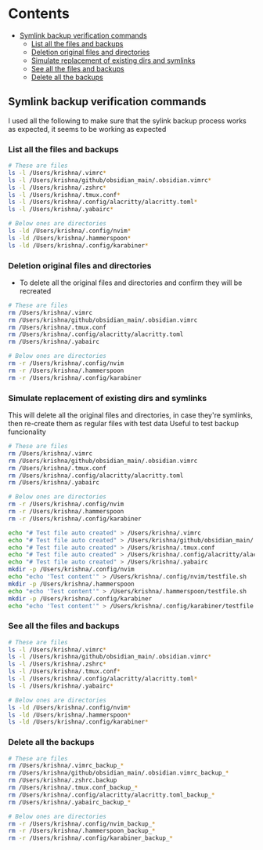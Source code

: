 # Contents

<!-- toc -->

- [Symlink backup verification commands](#symlink-backup-verification-commands)
  - [List all the files and backups](#list-all-the-files-and-backups)
  - [Deletion original files and directories](#deletion-original-files-and-directories)
  - [Simulate replacement of existing dirs and symlinks](#simulate-replacement-of-existing-dirs-and-symlinks)
  - [See all the files and backups](#see-all-the-files-and-backups)
  - [Delete all the backups](#delete-all-the-backups)

<!-- tocstop -->

## Symlink backup verification commands

I used all the following to make sure that the sylink backup process works as
expected, it seems to be working as expected

### List all the files and backups

```bash
# These are files
ls -l /Users/krishna/.vimrc*
ls -l /Users/krishna/github/obsidian_main/.obsidian.vimrc*
ls -l /Users/krishna/.zshrc*
ls -l /Users/krishna/.tmux.conf*
ls -l /Users/krishna/.config/alacritty/alacritty.toml*
ls -l /Users/krishna/.yabairc*

# Below ones are directories
ls -ld /Users/krishna/.config/nvim*
ls -ld /Users/krishna/.hammerspoon*
ls -ld /Users/krishna/.config/karabiner*
```

### Deletion original files and directories

- To delete all the original files and directories and confirm they will be
  recreated

```bash
# These are files
rm /Users/krishna/.vimrc
rm /Users/krishna/github/obsidian_main/.obsidian.vimrc
rm /Users/krishna/.tmux.conf
rm /Users/krishna/.config/alacritty/alacritty.toml
rm /Users/krishna/.yabairc

# Below ones are directories
rm -r /Users/krishna/.config/nvim
rm -r /Users/krishna/.hammerspoon
rm -r /Users/krishna/.config/karabiner
```

### Simulate replacement of existing dirs and symlinks

This will delete all the original files and directories, in case they're
symlinks, then re-create them as regular files with test data Useful to test
backup funcionality

```bash
# These are files
rm /Users/krishna/.vimrc
rm /Users/krishna/github/obsidian_main/.obsidian.vimrc
rm /Users/krishna/.tmux.conf
rm /Users/krishna/.config/alacritty/alacritty.toml
rm /Users/krishna/.yabairc

# Below ones are directories
rm -r /Users/krishna/.config/nvim
rm -r /Users/krishna/.hammerspoon
rm -r /Users/krishna/.config/karabiner

echo "# Test file auto created" > /Users/krishna/.vimrc
echo "# Test file auto created" > /Users/krishna/github/obsidian_main/.obsidian.vimrc
echo "# Test file auto created" > /Users/krishna/.tmux.conf
echo "# Test file auto created" > /Users/krishna/.config/alacritty/alacritty.toml
echo "# Test file auto created" > /Users/krishna/.yabairc
mkdir -p /Users/krishna/.config/nvim
echo "echo 'Test content'" > /Users/krishna/.config/nvim/testfile.sh
mkdir -p /Users/krishna/.hammerspoon
echo "echo 'Test content'" > /Users/krishna/.hammerspoon/testfile.sh
mkdir -p /Users/krishna/.config/karabiner
echo "echo 'Test content'" > /Users/krishna/.config/karabiner/testfile.sh
```

### See all the files and backups

```bash
# These are files
ls -l /Users/krishna/.vimrc*
ls -l /Users/krishna/github/obsidian_main/.obsidian.vimrc*
ls -l /Users/krishna/.zshrc*
ls -l /Users/krishna/.tmux.conf*
ls -l /Users/krishna/.config/alacritty/alacritty.toml*
ls -l /Users/krishna/.yabairc*

# Below ones are directories
ls -ld /Users/krishna/.config/nvim*
ls -ld /Users/krishna/.hammerspoon*
ls -ld /Users/krishna/.config/karabiner*
```

### Delete all the backups

```bash
# These are files
rm /Users/krishna/.vimrc_backup_*
rm /Users/krishna/github/obsidian_main/.obsidian.vimrc_backup_*
rm /Users/krishna/.zshrc.backup
rm /Users/krishna/.tmux.conf_backup_*
rm /Users/krishna/.config/alacritty/alacritty.toml_backup_*
rm /Users/krishna/.yabairc_backup_*

# Below ones are directories
rm -r /Users/krishna/.config/nvim_backup_*
rm -r /Users/krishna/.hammerspoon_backup_*
rm -r /Users/krishna/.config/karabiner_backup_*
```
